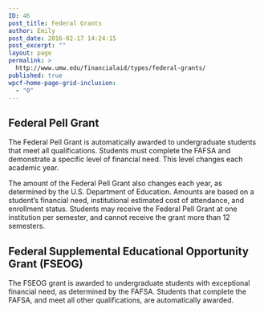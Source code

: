 ```yaml
---
ID: 46
post_title: Federal Grants
author: Emily
post_date: 2016-02-17 14:24:15
post_excerpt: ""
layout: page
permalink: >
  http://www.umw.edu/financialaid/types/federal-grants/
published: true
wpcf-home-page-grid-inclusion:
  - "0"
---
```

<h2>Federal Pell Grant</h2>
The Federal Pell Grant is automatically awarded to undergraduate students that meet all qualifications. Students must complete the FAFSA and demonstrate a specific level of financial need. This level changes each academic year.

The amount of the Federal Pell Grant also changes each year, as determined by the U.S. Department of Education. Amounts are based on a student’s financial need, institutional estimated cost of attendance, and enrollment status. Students may receive the Federal Pell Grant at one institution per semester, and cannot receive the grant more than 12 semesters.
<h2>Federal Supplemental Educational Opportunity Grant (FSEOG)</h2>
The FSEOG grant is awarded to undergraduate students with exceptional financial need, as determined by the FAFSA. Students that complete the FAFSA, and meet all other qualifications, are automatically awarded.